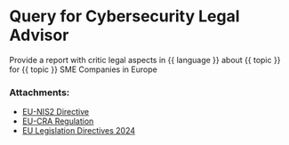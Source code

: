 # Query for Cybersecurity Legal Advisor

Provide a report with critic legal aspects in {{ language }} about {{ topic }} for {{ topic }} SME Companies in Europe

### Attachments:
- [EU-NIS2 Directive](attachment:knowledge/legal/EU-NIS2.pdf)
- [EU-CRA Regulation](attachment:knowledge/legal/EU-CRA.pdf)
- [EU Legislation Directives 2024](attachment:knowledge/EU_legislation_directives_2024.md)